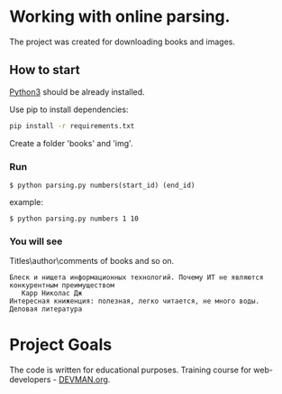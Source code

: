 # Working with online parsing.

The project was created for downloading books and images.

## How to start

[Python3](https://www.python.org/downloads/) should be already installed.

Use pip to install dependencies:

```bash
pip install -r requirements.txt
```

Create a folder 'books' and 'img'.

### Run

```
$ python parsing.py numbers(start_id) (end_id)
```

example:

```
$ python parsing.py numbers 1 10
```

### You will see

Titles\author\comments of books and so on.
```
Блеск и нищета информационных технологий. Почему ИТ не являются конкурентным преимуществом  
   Карр Николас Дж
Интересная книженция: полезная, легко читается, не много воды.
Деловая литература
```

# Project Goals

The code is written for educational purposes. Training course for web-developers - [DEVMAN.org](https://devman.org).
